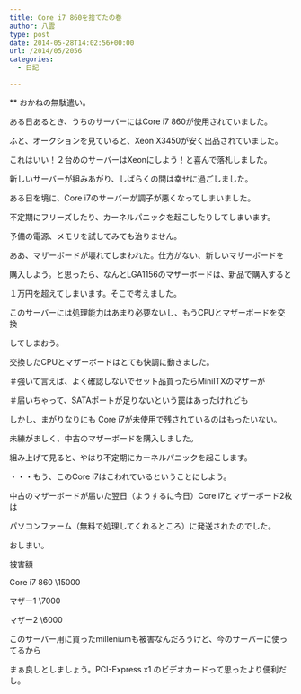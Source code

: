 ```yaml
---
title: Core i7 860を捨てたの巻
author: 八雲
type: post
date: 2014-05-28T14:02:56+00:00
url: /2014/05/2056
categories:
  - 日記

---
```

** おかねの無駄遣い。
  
ある日あるとき、うちのサーバーにはCore i7 860が使用されていました。
  
ふと、オークションを見ていると、Xeon X3450が安く出品されていました。
  
これはいい！２台めのサーバーはXeonにしよう！と喜んで落札しました。

新しいサーバーが組みあがり、しばらくの間は幸せに過ごしました。

ある日を境に、Core i7のサーバーが調子が悪くなってしまいました。
  
不定期にフリーズしたり、カーネルパニックを起こしたりしてしまいます。
  
予備の電源、メモリを試してみても治りません。
  
ああ、マザーボードが壊れてしまわれた。仕方がない、新しいマザーボードを
  
購入しよう。と思ったら、なんとLGA1156のマザーボードは、新品で購入すると
  
１万円を超えてしまいます。そこで考えました。
  
このサーバーには処理能力はあまり必要ないし、もうCPUとマザーボードを交換
  
してしまおう。

交換したCPUとマザーボードはとても快調に動きました。
  
＃強いて言えば、よく確認しないでセット品買ったらMiniITXのマザーが
  
＃届いちゃって、SATAポートが足りないという罠はあったけれども

しかし、まがりなりにも Core i7が未使用で残されているのはもったいない。
  
未練がましく、中古のマザーボードを購入しました。
  
組み上げて見ると、やはり不定期にカーネルパニックを起こします。
  
・・・もう、このCore i7はこわれているということにしよう。

中古のマザーボードが届いた翌日（ようするに今日）Core i7とマザーボード2枚は
  
パソコンファーム（無料で処理してくれるところ）に発送されたのでした。

おしまい。

被害額
  
Core i7 860 \15000
  
マザー1 \7000
  
マザー2 \6000

このサーバー用に買ったmilleniumも被害なんだろうけど、今のサーバーに使ってるから
  
まぁ良しとしましょう。PCI-Express x1 のビデオカードって思ったより便利だし。